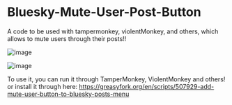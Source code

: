 # Bluesky-Mute-User-Post-Button
A code to be used with tampermonkey, violentMonkey, and others, which allows to mute users through their posts!!

![image](https://github.com/user-attachments/assets/a3b13213-789d-4639-a235-6064f71db089)

![image](https://github.com/user-attachments/assets/66a47565-7c59-4f6f-8e89-aec3d8aae931)

To use it, you can run it through TamperMonkey, ViolentMonkey and others!
or install it through here:
https://greasyfork.org/en/scripts/507929-add-mute-user-button-to-bluesky-posts-menu
